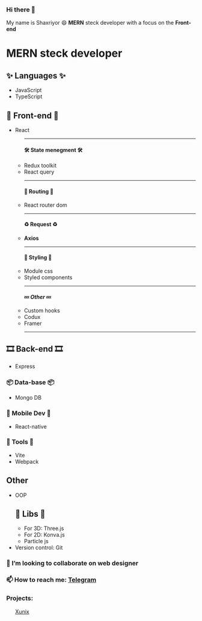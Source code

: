 ### Hi there 👋

<p>My name is Shaxriyor 😄 <b>MERN</b> steck developer with a focus on the <b>Front-end</b></p>

<h1> MERN steck developer </h1>

<h2>✨ Languages ✨</h2>
<ul>
  <li>JavaScript</li>
  <li>TypeScript</li>
</ul>

<h2>👀 Front-end 👀</h2>
<ul>
  <li>
    React
    <ul>
      <hr/>
      <h4>🛠 State menegment 🛠</h4>
        <li>Redux toolkit</li>
        <li>React query</li>
      <hr/>
      <h4>📍 Routing 📍</h4>
        <li>React router dom</li>
      <hr/>
      <h4>♻ Request ♻<h4/>
        <li>Axios</li>
      <hr/>
      <h4>🌟 Styling 🌟</h4>
        <li>Module css</li>
        <li>Styled components</li>
      <hr/>
      <h4>💤 <em>Other</em> 💤</h4>
        <li>Custom hooks</li>
        <li>Codux</li>
        <li>Framer</li>
      <hr/>
    </ul>
  </li>
</ul>

<h2>🎞 Back-end 🎞</h2>
<ul>
  <li>Express</li>
</ul>
<h3>📦 Data-base 📦</h3>
<ul>
  <li>Mongo DB</li>
</ul>

<h3>📱 Mobile Dev 📱</h2>
<ul>
  <li>React-native</li>
</ul>

<h3>🔧 Tools 🔧</h3>
<ul>
    <li>Vite</li>
    <li>Webpack</li>
</ul>

<h2>Other</h2>
<ul>
  <li>OOP</li>
  <h2>📙 Libs 📙</h2>
  <ul>
    <li>For 3D: Three.js</li>
    <li>For 2D: Konva.js</li>
    <li>Particle js</li>
  </ul>
  <li>Version control: Git</li>
</ul>

<h3>👯 I’m looking to collaborate on web designer</h3>
<h3>📫 How to reach me: <a href="https://t.me/CanSayNO">Telegram</a></h3>

<h3>Projects:</h3>
<ul>
  <a href="https://xunix.uz/" target="_blank">Xunix</li>
</ul>

<!--
**Shake0707/Shake0707** is a ✨ _special_ ✨ repository because its `README.md` (this file) appears on your GitHub profile.

Here are some ideas to get you started:

- 🔭 I’m currently working on ...
- 🌱 I’m currently learning ...
- 👯 I’m looking to collaborate on ...
- 🤔 I’m looking for help with ...
- 💬 Ask me about ...
- 📫 How to reach me: ...
- 😄 Pronouns: ...
- ⚡ Fun fact: ...
-->
